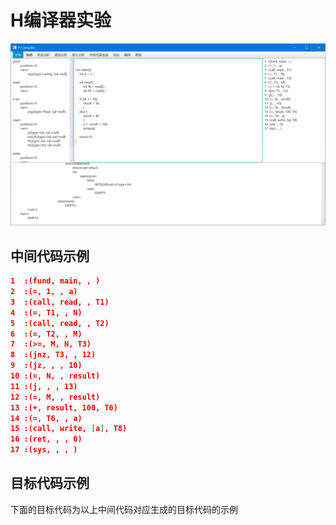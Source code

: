 # H编译器实验
![img.png](img.png)

## 中间代码示例
```json
1  :(fund, main, , )
2  :(=, 1, , a)
3  :(call, read, , T1)
4  :(=, T1, , N)
5  :(call, read, , T2)
6  :(=, T2, , M)
7  :(>=, M, N, T3)
8  :(jnz, T3, , 12)
9  :(jz, , , 10)
10 :(=, N, , result)
11 :(j, , , 13)
12 :(=, M, , result)
13 :(+, result, 100, T6)
14 :(=, T6, , a)
15 :(call, write, [a], T8)
16 :(ret, , , 0)
17 :(sys, , , )

```



## 目标代码示例
下面的目标代码为以上中间代码对应生成的目标代码的示例
```json

```